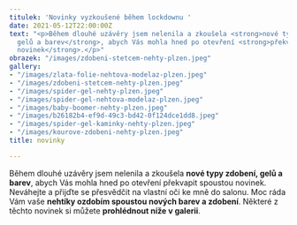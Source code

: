 ```yaml
---
titulek: 'Novinky vyzkoušené během lockdownu '
date: 2021-05-12T22:00:00Z
text: "<p>Během dlouhé uzávěry jsem nelenila a zkoušela <strong>nové typy zdobení,
  gelů a barev</strong>, abych Vás mohla hned po otevření <strong>překvapit spoustou
  novinek</strong>.</p>"
obrazek: "/images/zdobeni-stetcem-nehty-plzen.jpeg"
gallery:
- "/images/zlata-folie-nehtova-modelaz-plzen.jpeg"
- "/images/zdobeni-stetcem-nehty-plzen.jpeg"
- "/images/spider-gel-nehty-plzen.jpeg"
- "/images/spider-gel-nehtova-modelaz-plzen.jpeg"
- "/images/baby-boomer-nehty-plzen.jpeg"
- "/images/b26182b4-ef9d-49c3-bd42-0f124dce1dd8.jpeg"
- "/images/spider-gel-kaminky-nehty-plzen.jpeg"
- "/images/kourove-zdobeni-nehty-plzen.jpeg"
title: novinky

---
```

Během dlouhé uzávěry jsem nelenila a zkoušela **nové typy zdobení, gelů a barev**, abych Vás mohla hned po otevření překvapit spoustou novinek. Neváhejte a přijďte se přesvědčit na vlastní oči ke mně do salonu. Moc ráda Vám vaše **nehtíky ozdobím spoustou nových barev a zdobení**. Některé z těchto novinek si můžete **prohlédnout níže v galerii**.